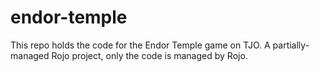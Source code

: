 # endor-temple
This repo holds the code for the Endor Temple game on TJO. A partially-managed Rojo project, only the code is managed by Rojo.
